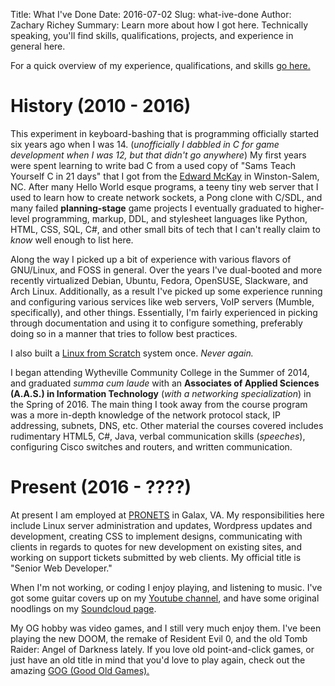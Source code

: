 Title: What I've Done
Date: 2016-07-02
Slug: what-ive-done
Author: Zachary Richey
Summary: Learn more about how I got here. Technically speaking, you'll find skills, qualifications, projects, and experience in general here.

For a quick overview of my experience, qualifications, and skills [go here.]({filename}/pages/what-i-do.markdown)

# History (2010 - 2016)
This experiment in keyboard-bashing that is programming officially started six years ago when I was 14. (*unofficially I dabbled in C for game development when I was 12, but that didn't go anywhere*) My first years were spent learning to write bad C from a used copy of "Sams Teach Yourself C in 21 days" that I got from the [Edward McKay](http://www.edmckay.com/) in Winston-Salem, NC. After many Hello World esque programs, a teeny tiny web server that I used to learn how to create network sockets, a Pong clone with C/SDL, and many failed **planning-stage** game projects I eventually graduated to higher-level programming, markup, DDL, and stylesheet languages like Python, HTML, CSS, SQL, C#, and other small bits of tech that I can't really claim to *know* well enough to list here.

Along the way I picked up a bit of experience with various flavors of GNU/Linux, and FOSS in general. Over the years I've dual-booted and more recently virtualized Debian, Ubuntu, Fedora, OpenSUSE, Slackware, and Arch Linux. Additionally, as a result I've picked up some experience running and configuring various services like web servers, VoIP servers (Mumble, specifically), and other things. Essentially, I'm fairly experienced in picking through documentation and using it to configure something, preferably doing so in a manner that tries to follow best practices.

I also built a [Linux from Scratch](http://www.linuxfromscratch.org/) system once. *Never again.*

I began attending Wytheville Community College in the Summer of 2014, and graduated *summa cum laude* with an **Associates of Applied Sciences (A.A.S.) in Information Technology** (*with a networking specialization*) in the Spring of 2016. The main thing I took away from the course program was a more in-depth knowledge of the network protocol stack, IP addressing, subnets, DNS, etc. Other material the courses covered includes rudimentary HTML5, C#, Java, verbal communication skills (*speeches*), configuring Cisco switches and routers, and written communication.

# Present (2016 - ????)
At present I am employed at [PRONETS](http://www.pronetsweb.com) in Galax, VA. My responsibilities here include Linux server administration and updates, Wordpress updates and development, creating CSS to implement designs, communicating with clients in regards to quotes for new development on existing sites, and working on support tickets submitted by web clients. My official title is "Senior Web Developer."

When I'm not working, or coding I enjoy playing, and listening to music. I've got some guitar covers up on my [Youtube channel](https://www.youtube.com/c/ZachuoriceRich), and have some original noodlings on my [Soundcloud page](https://soundcloud.com/machnik1000/).

My OG hobby was video games, and I still very much enjoy them. I've been playing the new DOOM, the remake of Resident Evil 0, and the old Tomb Raider: Angel of Darkness lately. If you love old point-and-click games, or just have an old title in mind that you'd love to play again, check out the amazing [GOG (Good Old Games).](http://www.gog.com)